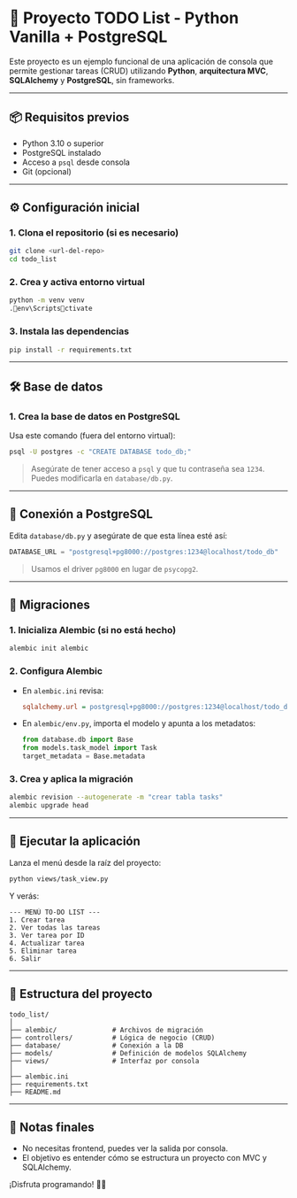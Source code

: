 
# 📝 Proyecto TODO List - Python Vanilla + PostgreSQL

Este proyecto es un ejemplo funcional de una aplicación de consola que permite gestionar tareas (CRUD) utilizando **Python**, **arquitectura MVC**, **SQLAlchemy** y **PostgreSQL**, sin frameworks.

---

## 📦 Requisitos previos

- Python 3.10 o superior
- PostgreSQL instalado
- Acceso a `psql` desde consola
- Git (opcional)

---

## ⚙️ Configuración inicial

### 1. Clona el repositorio (si es necesario)

```bash
git clone <url-del-repo>
cd todo_list
```

### 2. Crea y activa entorno virtual

```bash
python -m venv venv
.env\Scriptsctivate
```

### 3. Instala las dependencias

```bash
pip install -r requirements.txt
```

---

## 🛠️ Base de datos

### 1. Crea la base de datos en PostgreSQL

Usa este comando (fuera del entorno virtual):

```bash
psql -U postgres -c "CREATE DATABASE todo_db;"
```

> Asegúrate de tener acceso a `psql` y que tu contraseña sea `1234`.  
> Puedes modificarla en `database/db.py`.

---

## 🔗 Conexión a PostgreSQL

Edita `database/db.py` y asegúrate de que esta línea esté así:

```python
DATABASE_URL = "postgresql+pg8000://postgres:1234@localhost/todo_db"
```

> Usamos el driver `pg8000` en lugar de `psycopg2`.

---

## 🔄 Migraciones

### 1. Inicializa Alembic (si no está hecho)

```bash
alembic init alembic
```

### 2. Configura Alembic

- En `alembic.ini` revisa:

  ```ini
  sqlalchemy.url = postgresql+pg8000://postgres:1234@localhost/todo_db
  ```

- En `alembic/env.py`, importa el modelo y apunta a los metadatos:

  ```python
  from database.db import Base
  from models.task_model import Task
  target_metadata = Base.metadata
  ```

### 3. Crea y aplica la migración

```bash
alembic revision --autogenerate -m "crear tabla tasks"
alembic upgrade head
```

---

## 🚀 Ejecutar la aplicación

Lanza el menú desde la raíz del proyecto:

```bash
python views/task_view.py
```

Y verás:

```
--- MENÚ TO-DO LIST ---
1. Crear tarea
2. Ver todas las tareas
3. Ver tarea por ID
4. Actualizar tarea
5. Eliminar tarea
6. Salir
```

---

## 🧠 Estructura del proyecto

```
todo_list/
│
├── alembic/              # Archivos de migración
├── controllers/          # Lógica de negocio (CRUD)
├── database/             # Conexión a la DB
├── models/               # Definición de modelos SQLAlchemy
├── views/                # Interfaz por consola
│
├── alembic.ini
├── requirements.txt
├── README.md
```

---

## 🧹 Notas finales

- No necesitas frontend, puedes ver la salida por consola.
- El objetivo es entender cómo se estructura un proyecto con MVC y SQLAlchemy.

¡Disfruta programando! 🐍✨
